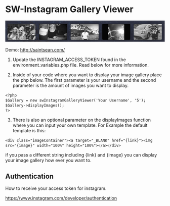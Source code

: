 # SW-Instagram Gallery Viewer

![Demo](https://github.com/SMWARREN/SW-Instagram-Gallery-Viewer/blob/master/demo.png)

Demo: http://saintsean.com/

1. Update the INSTAGRAM_ACCESS_TOKEN found in the environment_variables.php file. Read below for more information.

2. Inside of your code where you want to display your image gallery place the php below. The first parameter is your username and the second parameter is the amount of images you want to display.
```
<?php
$Gallery = new swInstagramGalleryViewer('Your Username', '5');
$Gallery->displayImages();
?>
```

3. There is also an optional parameter on the displayImages function where you can input your own template. For Example the default template is this:
```
<div class="imageContainer"><a target="_BLANK" href="{link}"><img src="{image}" width="100%" height="100%"></a></div>
```
if you pass a different string including {link} and {image} you can display your image gallery how ever you want to.

## Authentication
How to receive your access token for instagram.

https://www.instagram.com/developer/authentication
